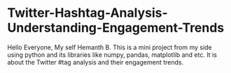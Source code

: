 # Twitter-Hashtag-Analysis-Understanding-Engagement-Trends
Hello Everyone, My self Hemanth B. This is a mini project from my side using python and its libraries like numpy, pandas, matplotlib and etc. It is about the Twitter #tag analysis and their engagement trends.
